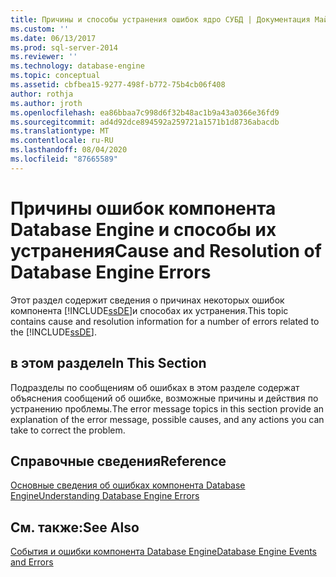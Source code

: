 ```yaml
---
title: Причины и способы устранения ошибок ядро СУБД | Документация Майкрософт
ms.custom: ''
ms.date: 06/13/2017
ms.prod: sql-server-2014
ms.reviewer: ''
ms.technology: database-engine
ms.topic: conceptual
ms.assetid: cbfbea15-9277-498f-b772-75b4cb06f408
author: rothja
ms.author: jroth
ms.openlocfilehash: ea86bbaa7c998d6f32b48ac1b9a43a0366e36fd9
ms.sourcegitcommit: ad4d92dce894592a259721a1571b1d8736abacdb
ms.translationtype: MT
ms.contentlocale: ru-RU
ms.lasthandoff: 08/04/2020
ms.locfileid: "87665589"
---
```

# <a name="cause-and-resolution-of-database-engine-errors"></a><span data-ttu-id="39768-102">Причины ошибок компонента Database Engine и способы их устранения</span><span class="sxs-lookup"><span data-stu-id="39768-102">Cause and Resolution of Database Engine Errors</span></span>
  <span data-ttu-id="39768-103">Этот раздел содержит сведения о причинах некоторых ошибок компонента [!INCLUDE[ssDE](../includes/ssde-md.md)]и способах их устранения.</span><span class="sxs-lookup"><span data-stu-id="39768-103">This topic contains cause and resolution information for a number of errors related to the [!INCLUDE[ssDE](../includes/ssde-md.md)].</span></span>  
  
## <a name="in-this-section"></a><span data-ttu-id="39768-104">в этом разделе</span><span class="sxs-lookup"><span data-stu-id="39768-104">In This Section</span></span>  
 <span data-ttu-id="39768-105">Подразделы по сообщениям об ошибках в этом разделе содержат объяснения сообщений об ошибке, возможные причины и действия по устранению проблемы.</span><span class="sxs-lookup"><span data-stu-id="39768-105">The error message topics in this section provide an explanation of the error message, possible causes, and any actions you can take to correct the problem.</span></span>  
  
## <a name="reference"></a><span data-ttu-id="39768-106">Справочные сведения</span><span class="sxs-lookup"><span data-stu-id="39768-106">Reference</span></span>  
 [<span data-ttu-id="39768-107">Основные сведения об ошибках компонента Database Engine</span><span class="sxs-lookup"><span data-stu-id="39768-107">Understanding Database Engine Errors</span></span>](../relational-databases/native-client-ole-db-errors/errors.md)  
  
## <a name="see-also"></a><span data-ttu-id="39768-108">См. также:</span><span class="sxs-lookup"><span data-stu-id="39768-108">See Also</span></span>  
 [<span data-ttu-id="39768-109">События и ошибки компонента Database Engine</span><span class="sxs-lookup"><span data-stu-id="39768-109">Database Engine Events and Errors</span></span>](../relational-databases/errors-events/database-engine-events-and-errors.md)  
  
  
